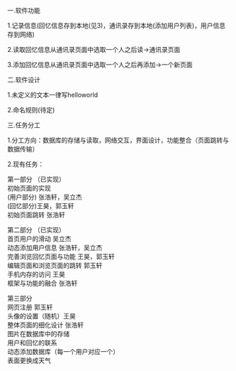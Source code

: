 一.软件功能

1.记录信息(回忆信息存到本地(见3)，通讯录存到本地(添加用户列表)，用户信息存到网络)

2.读取回忆信息从通讯录页面中选取一个人之后读->通讯录页面

3.添加回忆信息从通讯录页面中选取一个人之后再添加->一个新页面

二.软件设计

1.未定义的文本一律写helloworld

2.命名规则(待定)

三.任务分工

1.分工方向：数据库的存储与读取，网络交互，界面设计，功能整合（页面跳转与数据传输）

2.现有任务：

第一部分 （已实现）  
初始页面的实现 \
(用户部分) 张浩轩，吴立杰\
(回忆部分)王昊，郭玉轩 \
初始页面跳转 张浩轩
         
第二部分 （已实现）  
首页用户的滑动 吴立杰 \
动态添加用户信息 张浩轩，吴立杰\
完善浏览回忆页面与功能 王昊，郭玉轩\
编辑页面和浏览页面的跳转 郭玉轩\
手机内存的访问 王昊  \
框架与功能的融合 张浩轩

第三部分\
网页注册 郭玉轩\
头像的设置（随机）王昊\
整体页面的细化设计 张浩轩\
图片在数据库中的存储\
用户和回忆的联系\
动态添加数据库（每一个用户对应一个）\
表面更换成天气
  
            
